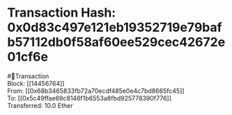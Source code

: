 
Transaction Hash: 0x0d83c497e121eb19352719e79bafb57112db0f58af60ee529cec42672e01cf6e
====================================================================================
  
#💸Transaction  
Block: [[14456764]]  
From: [[0x68b3465833fb72a70ecdf485e0e4c7bd8665fc45]]  
To: [[0x5c49ffae69c8146f1b6553a8fbd925778390f776]]  
Transferred: 10.0 Ether